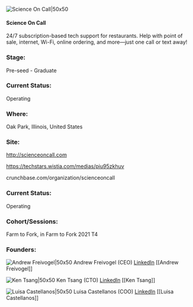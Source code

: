 

![Science On Call|50x50](https://apimg.techstars.com/connect/images/image_files/60dba4b5acfe690009e4946a/original/new_logo_square.jpg)

#### Science On Call
24/7 subscription-based tech support for restaurants. Help with point of sale, internet, Wi-Fi, online ordering, and more—just one call or text away!

### Stage: 
Pre-seed - Graduate 

### Current Status: 
Operating

### Where:
Oak Park, Illinois, United States

### Site:
http://scienceoncall.com

https://techstars.wistia.com/medias/piu95zkhuv

crunchbase.com/organization/scienceoncall

### Current Status: 
Operating

### Cohort/Sessions: 
Farm to Fork, in Farm to Fork 2021 T4

### Founders: 

![Andrew Freivogel|50x50](https://apimg.techstars.com/connect/images/image_files/60de7af98e797962e22c90b5/original/Photo_of_Andy_Freivogel.jpeg) Andrew Freivogel (CEO) [LinkedIn](https://linkedin.com/in/andrew-freivogel) [[Andrew Freivogel]]

![Ken Tsang|50x50](https://f6s-public.s3.amazonaws.com/profiles/2785583_th2.jpg) Ken Tsang (CTO) [LinkedIn](https://linkedin.com/in/kentsang) [[Ken Tsang]]

![Luisa Castellanos|50x50](https://apimg.techstars.com/connect/images/image_files/61689e7ee04b080008f7a288/original/Luisa_Headshot_Square.jpg) Luisa Castellanos (COO) [LinkedIn](https://linkedin.com/in/luisa-castellanos) [[Luisa Castellanos]]


